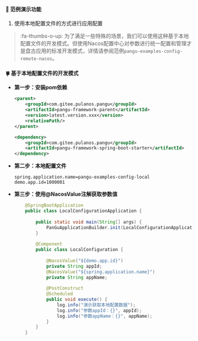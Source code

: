 #### :mushroom: 范例演示功能
1. 使用本地配置文件的方式进行应用配置

> :fa-thumbs-o-up: 为了满足一些特殊的场景，我们可以使用这种基于本地配置文件的开发模式。但使用Nacos配置中心对参数进行统一配置和管理才是盘古应用的标准开发模式，详情请参阅范例`pangu-examples-config-remote-nacos`。

#### :four_leaf_clover: 基于本地配置文件的开发模式
-  **第一步：安装pom依赖**

    ```xml
    <parent>
        <groupId>com.gitee.pulanos.pangu</groupId>
        <artifactId>pangu-framework-parent</artifactId>
        <version>latest.version.xxx</version>
        <relativePath/>
    </parent>
    ```
    ```xml
    <dependency>
        <groupId>com.gitee.pulanos.pangu</groupId>
        <artifactId>pangu-framework-spring-boot-starter</artifactId>
    </dependency>
    ```

-  **第二步：本地配置文件** 

    ```properties
    spring.application.name=pangu-examples-config-local
    demo.app.id=1000001
    ```

- **第三步：使用@NacosValue注解获取参数值** 
    ```java
        @SpringBootApplication
        public class LocalConfigurationApplication {
        
            public static void main(String[] args) {
                PanGuApplicationBuilder.init(LocalConfigurationApplication.class).run(args);
            }
        
            @Component
            public class LocalConfiguration {
        
                @NacosValue("${demo.app.id}")
                private String appId;
                @NacosValue("${spring.application.name}")
                private String appName;
        
                @PostConstruct
                @Scheduled
                public void execute() {
                    log.info("演示获取本地配置数据");
                    log.info("参数appId：{}", appId);
                    log.info("参数appName：{}", appName);
                }
            }
        }
    ```
